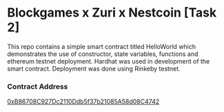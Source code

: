 # Blockgames x Zuri x Nestcoin [Task 2]

This repo contains a simple smart contract titled HelloWorld which demonstrates the use of constructor, state variables, functions and ethereum testnet deployment. Hardhat was used in development of the smart contract. Deployment was done using Rinkeby testnet.

### Contract Address

[0xB86708C927Dc2110Ddb5f37b21085A58d08C4742](https://rinkeby.etherscan.io/address/0xB86708C927Dc2110Ddb5f37b21085A58d08C4742)

